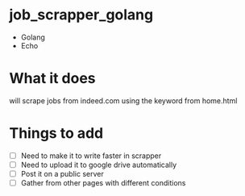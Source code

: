 # job_scrapper_golang

- Golang 
- Echo


# What it does

will scrape jobs from indeed.com using the keyword from home.html

# Things to add

- [ ] Need to make it to write faster in scrapper
- [ ] Need to upload it to google drive automatically
- [ ] Post it on a public server
- [ ] Gather from other pages with different conditions

